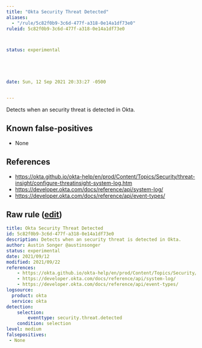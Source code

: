 ```yaml
---
title: "Okta Security Threat Detected"
aliases:
  - "/rule/5c82f0b9-3c6d-477f-a318-0e14a1df73e0"
ruleid: 5c82f0b9-3c6d-477f-a318-0e14a1df73e0



status: experimental





date: Sun, 12 Sep 2021 20:33:27 -0500


---
```


Detects when an security threat is detected in Okta.

<!--more-->


## Known false-positives

* None



## References

* https://okta.github.io/okta-help/en/prod/Content/Topics/Security/threat-insight/configure-threatinsight-system-log.htm
* https://developer.okta.com/docs/reference/api/system-log/
* https://developer.okta.com/docs/reference/api/event-types/


## Raw rule ([edit](https://github.com/SigmaHQ/sigma/edit/master/rules/cloud/okta/okta_security_threat_detected.yml))
```yaml
title: Okta Security Threat Detected
id: 5c82f0b9-3c6d-477f-a318-0e14a1df73e0
description: Detects when an security threat is detected in Okta.
author: Austin Songer @austinsonger
status: experimental
date: 2021/09/12
modified: 2021/09/22
references:
    - https://okta.github.io/okta-help/en/prod/Content/Topics/Security/threat-insight/configure-threatinsight-system-log.htm
    - https://developer.okta.com/docs/reference/api/system-log/
    - https://developer.okta.com/docs/reference/api/event-types/
logsource:
  product: okta
  service: okta
detection:
    selection:
        eventtype: security.threat.detected
    condition: selection
level: medium
falsepositives:
 - None

```
